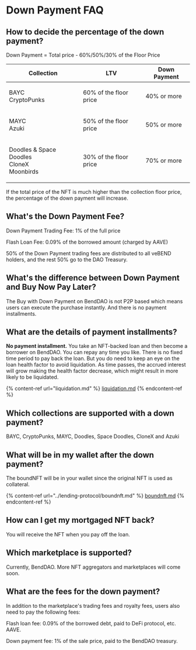 # Down Payment FAQ

## How to decide the percentage of the down payment?&#x20;

Down Payment = Total price - 60%/50%/30% of the Floor Price

| Collection                                                 | LTV                     | Down Payment |
| ---------------------------------------------------------- | ----------------------- | ------------ |
| <p>BAYC<br>CryptoPunks</p>                                 | 60% of the floor price  | 40% or more  |
| <p>MAYC<br>Azuki</p>                                       | 50% of the floor price  | 50% or more  |
| <p>Doodles &#x26; Space Doodles<br>CloneX<br>Moonbirds</p> | 30% of the floor price  | 70% or more  |

If the total price of the NFT is much higher than the collection floor price, the percentage of the down payment will increase.

## What's the Down Payment Fee?

Down Payment Trading Fee: 1% of the full price

Flash Loan Fee: 0.09% of the borrowed amount (charged by AAVE)



50% of the Down Payment trading fees are distributed to all veBEND holders, and the rest 50% go to the DAO Treasury.

## What's the difference between Down Payment and Buy Now Pay Later?

The Buy with Down Payment on BendDAO is not P2P based which means users can execute the purchase instantly. And there is no payment installments.

## What are the details of **payment installments?**

**No payment installment.** You take an NFT-backed loan and then become a borrower on BendDAO. You can repay any time you like. There is no fixed time period to pay back the loan. But you do need to keep an eye on the loan health factor to avoid liquidation. As time passes, the accrued interest will grow making the health factor decrease, which might result in more likely to be liquidated.

{% content-ref url="liquidation.md" %}
[liquidation.md](liquidation.md)
{% endcontent-ref %}

## Which collections are supported with a down payment?

BAYC, CryptoPunks, MAYC, Doodles, Space Doodles, CloneX and Azuki

## What will be in my wallet after the down payment?

The boundNFT will be in your wallet since the original NFT is used as collateral.

{% content-ref url="../lending-protocol/boundnft.md" %}
[boundnft.md](../lending-protocol/boundnft.md)
{% endcontent-ref %}

## How can I get my mortgaged NFT back?

You will receive the NFT when you pay off the loan.&#x20;

## Which marketplace is supported?

Currently, BendDAO. More NFT aggregators and marketplaces will come soon.&#x20;

## What are the fees for the down payment?

In addition to the marketplace's trading fees and royalty fees, users also need to pay the following fees:

Flash loan fee: 0.09% of the borrowed debt, paid to DeFi protocol, etc. AAVE.

Down payment fee: 1% of the sale price, paid to the BendDAO treasury.
